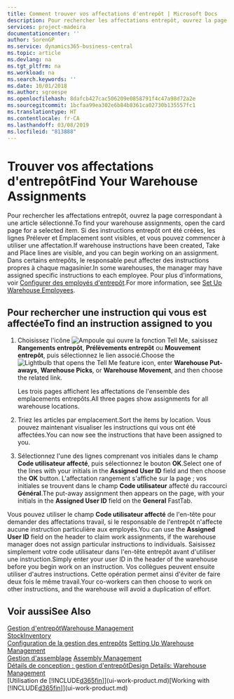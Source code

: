 ```yaml
---
title: Comment trouver vos affectations d'entrepôt | Microsoft Docs
description: Pour rechercher les affectations entrepôt, ouvrez la page correspondant à une article sélectionné. Si des instructions entrepôt ont été créées, les lignes Prélever et Emplacement sont visibles, et vous pouvez commencer à utiliser une affectation. Dans certains entrepôts, le responsable peut affecter des instructions propres à chaque magasinier.
services: project-madeira
documentationcenter: ''
author: SorenGP
ms.service: dynamics365-business-central
ms.topic: article
ms.devlang: na
ms.tgt_pltfrm: na
ms.workload: na
ms.search.keywords: ''
ms.date: 10/01/2018
ms.author: sgroespe
ms.openlocfilehash: 8dafcb427cac506209e0858791f4c47a98d72a2e
ms.sourcegitcommit: 1bcfaa99ea302e6b84b8361ca02730b135557fc1
ms.translationtype: HT
ms.contentlocale: fr-CA
ms.lasthandoff: 03/08/2019
ms.locfileid: "813888"
---
```

# <a name="find-your-warehouse-assignments"></a><span data-ttu-id="4c05b-105">Trouver vos affectations d'entrepôt</span><span class="sxs-lookup"><span data-stu-id="4c05b-105">Find Your Warehouse Assignments</span></span>
<span data-ttu-id="4c05b-106">Pour rechercher les affectations entrepôt, ouvrez la page correspondant à une article sélectionné.</span><span class="sxs-lookup"><span data-stu-id="4c05b-106">To find your warehouse assignments, open the card page for a selected item.</span></span> <span data-ttu-id="4c05b-107">Si des instructions entrepôt ont été créées, les lignes Prélever et Emplacement sont visibles, et vous pouvez commencer à utiliser une affectation.</span><span class="sxs-lookup"><span data-stu-id="4c05b-107">If warehouse instructions have been created, Take and Place lines are visible, and you can begin working on an assignment.</span></span> <span data-ttu-id="4c05b-108">Dans certains entrepôts, le responsable peut affecter des instructions propres à chaque magasinier.</span><span class="sxs-lookup"><span data-stu-id="4c05b-108">In some warehouses, the manager may have assigned specific instructions to each employee.</span></span> <span data-ttu-id="4c05b-109">Pour plus d'informations, voir [Configurer des employés d'entrepôt](warehouse-how-to-set-up-warehouse-employees.md).</span><span class="sxs-lookup"><span data-stu-id="4c05b-109">For more information, see [Set Up Warehouse Employees](warehouse-how-to-set-up-warehouse-employees.md).</span></span>

## <a name="to-find-an-instruction-assigned-to-you"></a><span data-ttu-id="4c05b-110">Pour rechercher une instruction qui vous est affectée</span><span class="sxs-lookup"><span data-stu-id="4c05b-110">To find an instruction assigned to you</span></span>  
1.  <span data-ttu-id="4c05b-111">Choisissez l'icône ![Ampoule qui ouvre la fonction Tell Me](media/ui-search/search_small.png "Dites-moi ce que vous voulez faire"), saisissez **Rangements entrepôt**, **Prélèvements entrepôt** ou **Mouvement entrepôt**, puis sélectionnez le lien associé.</span><span class="sxs-lookup"><span data-stu-id="4c05b-111">Choose the ![Lightbulb that opens the Tell Me feature](media/ui-search/search_small.png "Tell me what you want to do") icon, enter **Warehouse Put-aways**, **Warehouse Picks**, or **Warehouse Movement**, and then choose the related link.</span></span>

    <span data-ttu-id="4c05b-112">Les trois pages affichent les affectations de l'ensemble des emplacements entrepôts.</span><span class="sxs-lookup"><span data-stu-id="4c05b-112">All three pages show assignments for all warehouse locations.</span></span>  

2. <span data-ttu-id="4c05b-113">Triez les articles par emplacement.</span><span class="sxs-lookup"><span data-stu-id="4c05b-113">Sort the items by location.</span></span> <span data-ttu-id="4c05b-114">Vous pouvez maintenant visualiser les instructions qui vous ont été affectées.</span><span class="sxs-lookup"><span data-stu-id="4c05b-114">You can now see the instructions that have been assigned to you.</span></span>  
3. <span data-ttu-id="4c05b-115">Sélectionnez l'une des lignes comprenant vos initiales dans le champ **Code utilisateur affecté**, puis sélectionnez le bouton **OK**.</span><span class="sxs-lookup"><span data-stu-id="4c05b-115">Select one of the lines with your initials in the **Assigned User ID** field and then choose the **OK** button.</span></span> <span data-ttu-id="4c05b-116">L'affectation rangement s'affiche sur la page ; vos initiales se trouvent dans le champ **Code utilisateur** affecté du raccourci **Général**.</span><span class="sxs-lookup"><span data-stu-id="4c05b-116">The put-away assignment then appears on the page, with your initials in the **Assigned User ID** field on the **General** FastTab.</span></span>  

<span data-ttu-id="4c05b-117">Vous pouvez utiliser le champ **Code utilisateur affecté** de l'en-tête pour demander des affectations travail, si le responsable de l'entrepôt n'affecte aucune instruction particulière aux employés.</span><span class="sxs-lookup"><span data-stu-id="4c05b-117">You can use the **Assigned User ID** field on the header to claim work assignments, if the warehouse manager does not assign particular instructions to individuals.</span></span> <span data-ttu-id="4c05b-118">Saisissez simplement votre code utilisateur dans l'en-tête entrepôt avant d'utiliser une instruction.</span><span class="sxs-lookup"><span data-stu-id="4c05b-118">Simply enter your user ID in the header of the warehouse before you begin work on an instruction.</span></span> <span data-ttu-id="4c05b-119">Vos collègues peuvent ensuite utiliser d'autres instructions. Cette opération permet ainsi d'éviter de faire deux fois le même travail.</span><span class="sxs-lookup"><span data-stu-id="4c05b-119">Your co-workers can then choose to work on other instructions, and the warehouse will avoid a duplication of effort.</span></span>  

## <a name="see-also"></a><span data-ttu-id="4c05b-120">Voir aussi</span><span class="sxs-lookup"><span data-stu-id="4c05b-120">See Also</span></span>  
[<span data-ttu-id="4c05b-121">Gestion d'entrepôt</span><span class="sxs-lookup"><span data-stu-id="4c05b-121">Warehouse Management</span></span>](warehouse-manage-warehouse.md)  
[<span data-ttu-id="4c05b-122">Stock</span><span class="sxs-lookup"><span data-stu-id="4c05b-122">Inventory</span></span>](inventory-manage-inventory.md)  
<span data-ttu-id="4c05b-123">[Configuration de la gestion des entrepôts](warehouse-setup-warehouse.md)   </span><span class="sxs-lookup"><span data-stu-id="4c05b-123">[Setting Up Warehouse Management](warehouse-setup-warehouse.md)   </span></span>  
<span data-ttu-id="4c05b-124">[Gestion d'assemblage](assembly-assemble-items.md)  </span><span class="sxs-lookup"><span data-stu-id="4c05b-124">[Assembly Management](assembly-assemble-items.md)  </span></span>  
[<span data-ttu-id="4c05b-125">Détails de conception : gestion d'entrepôt</span><span class="sxs-lookup"><span data-stu-id="4c05b-125">Design Details: Warehouse Management</span></span>](design-details-warehouse-management.md)  
<span data-ttu-id="4c05b-126">[Utilisation de [!INCLUDE[d365fin](includes/d365fin_md.md)]](ui-work-product.md)</span><span class="sxs-lookup"><span data-stu-id="4c05b-126">[Working with [!INCLUDE[d365fin](includes/d365fin_md.md)]](ui-work-product.md)</span></span> 
